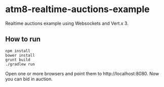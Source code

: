 # atm8-realtime-auctions-example

Realtime auctions example using Websockets and Vert.x 3.

## How to run

    npm install
    bower install
    grunt build
    ./gradlew run

Open one or more browsers and point them to http://localhost:8080. Now you can bid in auction.
